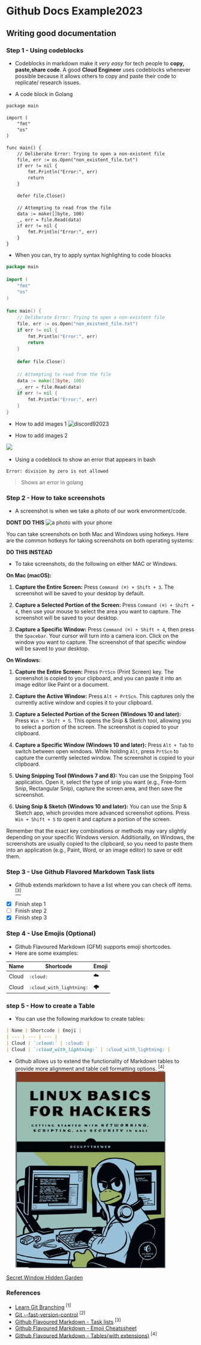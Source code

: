 # Github Docs Example2023

## Writing good documentation
### Step 1 - Using codeblocks

- Codeblocks in markdown make it *very easy* for tech people to **copy, paste,share code**. A good __Cloud Engineer__ uses codeblocks whenever possible because it allows others to copy and paste their code to replicate/ research issues.

- A code block in Golang
```golang
package main

import (
	"fmt"
	"os"
)

func main() {
	// Deliberate Error: Trying to open a non-existent file
	file, err := os.Open("non_existent_file.txt")
	if err != nil {
		fmt.Println("Error:", err)
		return
	}

	defer file.Close()

	// Attempting to read from the file
	data := make([]byte, 100)
	_, err = file.Read(data)
	if err != nil {
		fmt.Println("Error:", err)
	}
}
```

- When you can, try to apply syntax highlighting to code bloacks
```go
package main

import (
	"fmt"
	"os"
)

func main() {
	// Deliberate Error: Trying to open a non-existent file
	file, err := os.Open("non_existent_file.txt")
	if err != nil {
		fmt.Println("Error:", err)
		return
	}

	defer file.Close()

	// Attempting to read from the file
	data := make([]byte, 100)
	_, err = file.Read(data)
	if err != nil {
		fmt.Println("Error:", err)
	}
}
```

- How to add images 1
![discord92023](https://github.com/Msaghu/github-docs-example2023/assets/77676513/29673492-87bf-419d-b159-b7f7ba386d5c)

- How to add images 2
<img width="400px" src="https://github.com/Msaghu/github-docs-example2023/assets/77676513/29673492-87bf-419d-b159-b7f7ba386d5c" />

- Using a codeblock to show an error that appears in bash
```golang
Error: division by zero is not allowed
```
> Shows an error in golang

### Step 2 - How to take screenshots
- A screenshot is when we take a photo of our work envronment/code.

**DONT DO THIS**
![a photo with your phone](assets)

You can take screenshots on both Mac and Windows using hotkeys. Here are the common hotkeys for taking screenshots on both operating systems:

**DO THIS INSTEAD**
- To take screenshots, do the following on either MAC or Windows.
  
**On Mac (macOS):**

1. **Capture the Entire Screen:** Press `Command (⌘) + Shift + 3`. The screenshot will be saved to your desktop by default.

2. **Capture a Selected Portion of the Screen:** Press `Command (⌘) + Shift + 4`, then use your mouse to select the area you want to capture. The screenshot will be saved to your desktop.

3. **Capture a Specific Window:** Press `Command (⌘) + Shift + 4`, then press the `Spacebar`. Your cursor will turn into a camera icon. Click on the window you want to capture. The screenshot of that specific window will be saved to your desktop.

**On Windows:**

1. **Capture the Entire Screen:** Press `PrtScn` (Print Screen) key. The screenshot is copied to your clipboard, and you can paste it into an image editor like Paint or a document.

2. **Capture the Active Window:** Press `Alt + PrtScn`. This captures only the currently active window and copies it to your clipboard.

3. **Capture a Selected Portion of the Screen (Windows 10 and later):** Press `Win + Shift + S`. This opens the Snip & Sketch tool, allowing you to select a portion of the screen. The screenshot is copied to your clipboard.

4. **Capture a Specific Window (Windows 10 and later):** Press `Alt + Tab` to switch between open windows. While holding `Alt`, press `PrtScn` to capture the currently selected window. The screenshot is copied to your clipboard.

5. **Using Snipping Tool (Windows 7 and 8):** You can use the Snipping Tool application. Open it, select the type of snip you want (e.g., Free-form Snip, Rectangular Snip), capture the screen area, and then save the screenshot.

6. **Using Snip & Sketch (Windows 10 and later):** You can use the Snip & Sketch app, which provides more advanced screenshot options. Press `Win + Shift + S` to open it and capture a portion of the screen.

Remember that the exact key combinations or methods may vary slightly depending on your specific Windows version. Additionally, on Windows, the screenshots are usually copied to the clipboard, so you need to paste them into an application (e.g., Paint, Word, or an image editor) to save or edit them.

### Step 3 - Use Github Flavored Markdown Task lists

- Github extends markdown to have a list where you can check off items. [<sup>[3]</sup>](#references)
- [x] Finish step 1
- [ ] Finish step 2
- [x] Finish step 3

### Step 4 - Use Emojis (Optional)

- Github Flavoured Markdown (GFM) supports emoji shortcodes.
- Here are some examples:

| Name | Shortcode | Emoji |
| --- | --- | --- |
| Cloud | `:cloud:` | :cloud: |
| Cloud | `:cloud_with_lightning:` | :cloud_with_lightning: |

### step 5 - How to create a Table
- You can use the following markdow to create tables:

```markdown
| Name | Shortcode | Emoji |
| --- | --- | --- |
| Cloud | `:cloud:` | :cloud: |
| Cloud | `:cloud_with_lightning:` | :cloud_with_lightning: |
```

- Github allows us to extend the functionality of Markdown tables to provide more alignment and table cell formatting options. [<sup>[4]</sup>](#references)
![Photo of Linux book](assets/Capture2.jpg)

[Secret Window Hidden Garden](secret-window/hidden-garden.md)

### References
- [Learn Git Branching](https://learngitbranching.js.org/) <sup>[1]</sup>
- [Git --fast-version-control](https://git-scm.com/book/en/v2) <sup>[2]</sup>
- [Github Flavoured Markdown - Task lists](https://docs.github.com/en/get-started/writing-on-github/working-with-advanced-formatting/about-task-lists) <sup>[3]</sup>
- [Github Flavoured Markdown - Emoji Cheatssheet](https://github.com/ikatyang/emoji-cheat-sheet/blob/master/README.md)
- [Github Flavoured Markdown - Tables(with extensions)](https://github.github.com/gfm/#tables-extension) <sup>[4]</sup>
